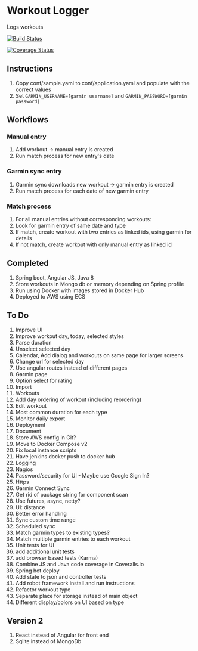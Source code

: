 # Workout Logger
Logs workouts

[![Build Status](https://travis-ci.org/Weizilla/workout-logger.svg?branch=master)](https://travis-ci.org/Weizilla/workout-logger)

[![Coverage Status](https://coveralls.io/repos/Weizilla/workout-logger/badge.svg?branch=master&service=github)](https://coveralls.io/github/Weizilla/workout-logger?branch=master)

## Instructions
1. Copy conf/sample.yaml to conf/application.yaml and populate with the correct values
2. Set `GARMIN_USERNAME=[garmin username]` and `GARMIN_PASSWORD=[garmin password]`

## Workflows
### Manual entry
1. Add workout -> manual entry is created
2. Run match process for new entry's date

### Garmin sync entry
1. Garmin sync downloads new workout -> garmin entry is created
2. Run match process for each date of new garmin entry

### Match process
1. For all manual entries without corresponding workouts:
2. Look for garmin entry of same date and type
3. If match, create workout with two entries as linked ids, using garmin for details
4. If not match, create workout with only manual entry as linked id

## Completed
1. Spring boot, Angular JS, Java 8
2. Store workouts in Mongo db or memory depending on Spring profile
3. Run using Docker with images stored in Docker Hub
4. Deployed to AWS using ECS

## To Do 
1. Improve UI
 1. Improve workout day, today, selected styles
 2. Parse duration
 3. Unselect selected day
 4. Calendar, Add dialog and workouts on same page for larger screens
 5. Change url for selected day
 6. Use angular routes instead of different pages
 7. Garmin page
 8. Option select for rating
2. Import
3. Workouts
 1. Add day ordering of workout (including reordering)
 2. Edit workout
4. Most common duration for each type
5. Monitor daily export 
6. Deployment
 1. Document
 2. Store AWS config in Git?
 3. Move to Docker Compose v2
 4. Fix local instance scripts
 5. Have jenkins docker push to docker hub 
7. Logging
8. Nagios
9. Password/security for UI - Maybe use Google Sign In?
10. Https
11. Garmin Connect Sync
 1. Get rid of package string for component scan
 2. Use futures, async, netty?
 3. UI: distance
 4. Better error handling
 5. Sync custom time range
 6. Scheduled sync
 7. Match garmin types to existing types?
 8. Match multiple garmin entries to each workout
12. Unit tests for UI
 1. add additional unit tests
 2. add browser based tests (Karma)
14. Combine JS and Java code coverage in Coveralls.io
15. Spring hot deploy
17. Add state to json and controller tests
18. Add robot framework install and run instructions
19. Refactor workout type
 1. Separate place for storage instead of main object
 2. Different display/colors on UI based on type

## Version 2
1. React instead of Angular for front end
2. Sqlite instead of MongoDb

